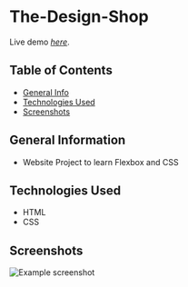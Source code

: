 # The-Design-Shop

Live demo [_here_](https://christianscholtysik.github.io/The-Design-Shop/).

## Table of Contents

- [General Info](#general-information)
- [Technologies Used](#technologies-used)
- [Screenshots](#screenshots)

## General Information

- Website Project to learn Flexbox and CSS

## Technologies Used

- HTML
- CSS

## Screenshots

![Example screenshot](./assets/img/The-Design-Shop.png)
